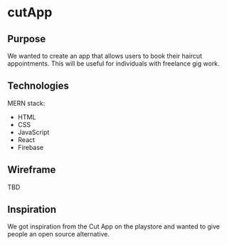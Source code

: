 # cutApp

## Purpose

We wanted to create an app that allows users to book their haircut appointments. This will be useful for individuals with freelance gig work.

## Technologies

MERN stack:

- HTML
- CSS
- JavaScript
- React
- Firebase

## Wireframe

TBD

## Inspiration

We got inspiration from the Cut App on the playstore and wanted to give people an open source alternative.
